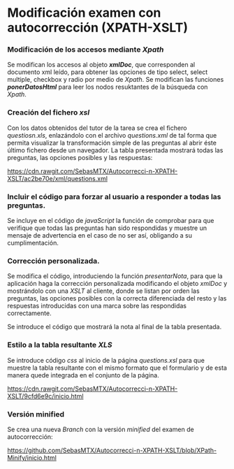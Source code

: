 # Modificación examen con autocorrección (XPATH-XSLT)

### Modificación de los accesos mediante _Xpath_

Se modifican los accesos al objeto **_xmlDoc_**, que corresponden al documento xml leído, para obtener las opciones de tipo select, select multiple, checkbox y radio por medio de _Xpath_.
Se modifican las funciones **_ponerDatosHtml_** para leer los nodos resuktantes de la búsqueda con _Xpath_.

### Creación del fichero _xsl_

Con los datos obtenidos del tutor de la tarea se crea el fichero _questiosn.xls_, enlazándolo con el archivo _questions.xml_ de tal forma que permita visualizar la transformación simple de las preguntas al abrir éste último fichero desde un navegador.
La tabla presentada mostrará todas las preguntas, las opciones posibles y las respuestas:

https://cdn.rawgit.com/SebasMTX/Autocorrecci-n-XPATH-XSLT/ac2be70e/xml/questions.xml

### Incluir el código para forzar al usuario a responder a todas las preguntas.

Se incluye en el código de _javaScript_ la función de comprobar para que verifique que todas las preguntas han sido respondidas y muestre un mensaje de advertencia en el caso de no ser así, obligando a su cumplimentación.

### Corrección personalizada.

Se modifica el código, introduciendo la función _presentarNota_, para que la aplicación haga la corrección personalizada modificando el objeto _xmlDoc_ y mostrándolo con una _XSLT_ al cliente, donde se listan por orden las preguntas, las opciones posibles con la correcta diferenciada del resto y las respuestas introducidas con una marca sobre las respondidas correctamente.

Se introduce el código que mostrará la nota al final de la tabla presentada.

### Estilo a la tabla resultante _XLS_

Se introduce código _css_ al inicio de la página _questions.xsl_ para que muestre la tabla resultante con el mismo formato que el formulario y de esta manera quede integrada en el conjunto de la página. 

https://cdn.rawgit.com/SebasMTX/Autocorrecci-n-XPATH-XSLT/9cfd6e9c/inicio.html

### Versión minified

Se crea una nueva _Branch_ con la versión _minified_ del examen de autocorrección:

https://github.com/SebasMTX/Autocorrecci-n-XPATH-XSLT/blob/XPath-Minify/inicio.html
